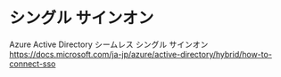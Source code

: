 # シングル サインオン


Azure Active Directory シームレス シングル サインオン
https://docs.microsoft.com/ja-jp/azure/active-directory/hybrid/how-to-connect-sso
